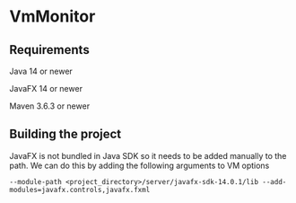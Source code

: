 VmMonitor
=========

## Requirements 
Java 14 or newer

JavaFX 14 or newer

Maven 3.6.3 or newer

## Building the project

 JavaFX is not bundled in Java SDK so it needs to be added manually to the path. We can do this by adding the following arguments to VM options

```
--module-path <project_directory>/server/javafx-sdk-14.0.1/lib --add-modules=javafx.controls,javafx.fxml
```
